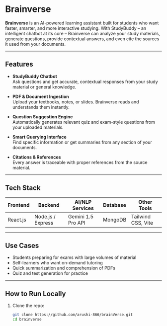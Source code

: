 # Brainverse

**Brainverse** is an AI-powered learning assistant built for students who want faster, smarter, and more interactive studying. With StudyBuddy – an intelligent chatbot at its core – Brainverse can analyze your study materials, generate questions, provide contextual answers, and even cite the sources it used from your documents.

---

##  Features

-  **StudyBuddy Chatbot**  
  Ask questions and get accurate, contextual responses from your study material or general knowledge.

-  **PDF & Document Ingestion**  
  Upload your textbooks, notes, or slides. Brainverse reads and understands them instantly.

-  **Question Suggestion Engine**  
  Automatically generates relevant quiz and exam-style questions from your uploaded materials.

-  **Smart Querying Interface**  
  Find specific information or get summaries from any section of your documents.

-  **Citations & References**  
  Every answer is traceable with proper references from the source material.

---

##  Tech Stack

| Frontend     | Backend        | AI/NLP Services    | Database     | Other Tools      |
|--------------|----------------|--------------------|--------------|------------------|
| React.js  | Node.js / Express | Gemini 1.5 Pro API |  MongoDB     | Tailwind CSS, Vite |

---

##  Use Cases

-  Students preparing for exams with large volumes of material
-  Self-learners who want on-demand tutoring
-  Quick summarization and comprehension of PDFs
-  Quiz and test generation for practice

---

##  How to Run Locally

1. Clone the repo:
   ```bash
   git clone https://github.com/arushi-866/brainVerse.git
   cd brainverse
